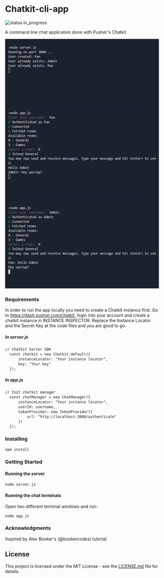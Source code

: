 # Chatkit-cli-app

![status in_progress](https://img.shields.io/badge/status-in_progress-brightgreen.svg)

A command line chat application done with Pusher's Chatkit

!['chat-sample'](img/chat-sample.png?raw=true)

### Requirements
In order to run the app locally you need to create a Chatkit instance first. Go to https://dash.pusher.com/chatkit, login into your account and create a chatkit instance in INSTANCE INSPECTOR. Replace the Instance Locator and the Secret Key at the code files and you are good to go.

##### In server.js
```
// Chatkit Server SDK
  const chatkit = new Chatkit.default({
      instanceLocator: "Your instance locator",
      key: "Your key"
  });
```
##### In app.js
```
// Init chatkit manager
  const chatManager = new ChatManager({
      instanceLocator: "Your instance locator",
      userId: username,
      tokenProvider: new TokenProvider({
          url: "http://localhost:3000/authenticate"
      })
  });
```

### Installing

```
npm install
```

### Getting Started

#### Running the server

```
node server.js
```

#### Running the chat terminals 
Open two different terminal windows and run:
```
node app.js
```
### Acknowledgments
Inspired by Alex Booker's (@bookercodes) tutorial.

## License

This project is licensed under the MIT License - see the [LICENSE.md](LICENSE.md) file for details.

